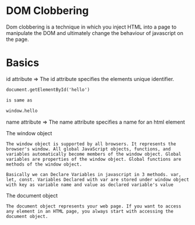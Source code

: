 # DOM Clobbering 

Dom clobbering is a technique in which you inject HTML into a page to manipulate the DOM and ultimately change the behaviour of javascript on the page.

# Basics

id attribute => The id attribute specifies the elements unique identifier.

```html
document.getElementById('hello')

is same as 

window.hello
```

name attribute => The name attribute specifies a name for an html element

The window object 
```
The window object is supported by all browsers. It represents the browser's window. All global JavaScript objects, functions, and variables automatically become members of the window object. Global variables are properties of the window object. Global functions are methods of the window object.

Basically we can Declare Variables in javascript in 3 methods. var, let, const. Variables Declared with var are stored under window object with key as variable name and value as declared variable's value
```

The document object
```
The document object represents your web page. If you want to access any element in an HTML page, you always start with accessing the document object.
```
